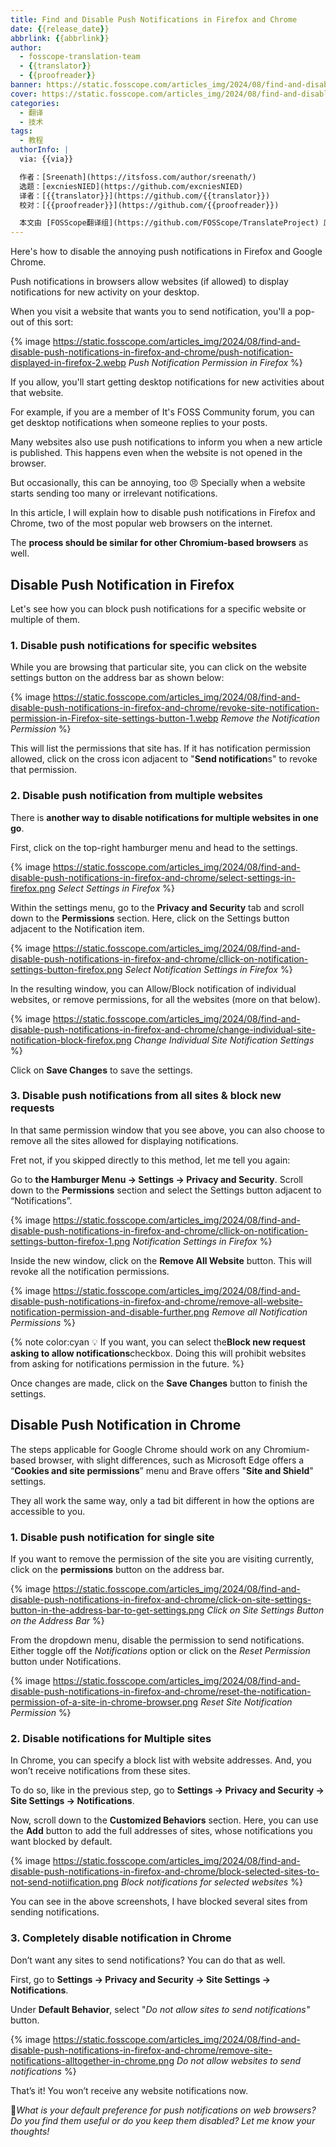 ```yaml
---
title: Find and Disable Push Notifications in Firefox and Chrome
date: {{release_date}}
abbrlink: {{abbrlink}}
author:
  - fosscope-translation-team
  - {{translator}}
  - {{proofreader}}
banner: https://static.fosscope.com/articles_img/2024/08/find-and-disable-push-notifications-in-firefox-and-chrome/disable-push-notifications-chrome-firefox.webp
cover: https://static.fosscope.com/articles_img/2024/08/find-and-disable-push-notifications-in-firefox-and-chrome/disable-push-notifications-chrome-firefox.webp
categories:
  - 翻译
  - 技术
tags: 
  - 教程
authorInfo: |
  via: {{via}}

  作者：[Sreenath](https://itsfoss.com/author/sreenath/)
  选题：[excniesNIED](https://github.com/excniesNIED)
  译者：[{{translator}}](https://github.com/{{translator}})
  校对：[{{proofreader}}](https://github.com/{{proofreader}})

  本文由 [FOSScope翻译组](https://github.com/FOSScope/TranslateProject) 原创编译，[开源观察](https://fosscope.com/) 荣誉推出
---
```


Here's how to disable the annoying push notifications in Firefox and Google Chrome.

<!-- more -->

Push notifications in browsers allow websites (if allowed) to display notifications for new activity on your desktop.

When you visit a website that wants you to send notification, you'll a pop-out of this sort:

{% image https://static.fosscope.com/articles_img/2024/08/find-and-disable-push-notifications-in-firefox-and-chrome/push-notification-displayed-in-firefox-2.webp *Push Notification Permission in Firefox* %}

If you allow, you'll start getting desktop notifications for new activities about that website.

For example, if you are a member of It's FOSS Community forum, you can get desktop notifications when someone replies to your posts.

Many websites also use push notifications to inform you when a new article is published. This happens even when the website is not opened in the browser.

But occasionally, this can be annoying, too 😠 Specially when a website starts sending too many or irrelevant notifications.

In this article, I will explain how to disable push notifications in Firefox and Chrome, two of the most popular web browsers on the internet.

The **process should be similar for other Chromium-based browsers** as well.

## Disable Push Notification in Firefox

Let's see how you can block push notifications for a specific website or multiple of them.

### 1. Disable push notifications for specific websites

While you are browsing that particular site, you can click on the website settings button on the address bar as shown below:

{% image https://static.fosscope.com/articles_img/2024/08/find-and-disable-push-notifications-in-firefox-and-chrome/revoke-site-notification-permission-in-Firefox-site-settings-button-1.webp *Remove the Notification Permission* %}

This will list the permissions that site has. If it has notification permission allowed, click on the cross icon adjacent to "**Send notification**s" to revoke that permission.

### 2. Disable push notification from multiple websites

There is **another way to disable notifications for multiple websites in one go**.

First, click on the top-right hamburger menu and head to the settings.

{% image https://static.fosscope.com/articles_img/2024/08/find-and-disable-push-notifications-in-firefox-and-chrome/select-settings-in-firefox.png *Select Settings in Firefox* %}

Within the settings menu, go to the **Privacy and Security** tab and scroll down to the **Permissions** section. Here, click on the Settings button adjacent to the Notification item.

{% image https://static.fosscope.com/articles_img/2024/08/find-and-disable-push-notifications-in-firefox-and-chrome/cllick-on-notification-settings-button-firefox.png *Select Notification Settings in Firefox* %}

In the resulting window, you can Allow/Block notification of individual websites, or remove permissions, for all the websites (more on that below).

{% image https://static.fosscope.com/articles_img/2024/08/find-and-disable-push-notifications-in-firefox-and-chrome/change-individual-site-notification-block-firefox.png *Change Individual Site Notification Settings* %}

Click on **Save Changes** to save the settings.

### 3. Disable push notifications from all sites & block new requests

In that same permission window that you see above, you can also choose to remove all the sites allowed for displaying notifications.

Fret not, if you skipped directly to this method, let me tell you again:

Go to **the Hamburger Menu → Settings → Privacy and Security**. Scroll down to the **Permissions** section and select the Settings button adjacent to “Notifications”.

{% image https://static.fosscope.com/articles_img/2024/08/find-and-disable-push-notifications-in-firefox-and-chrome/cllick-on-notification-settings-button-firefox-1.png *Notification Settings in Firefox* %}

Inside the new window, click on the **Remove All Website** button. This will revoke all the notification permissions.

{% image https://static.fosscope.com/articles_img/2024/08/find-and-disable-push-notifications-in-firefox-and-chrome/remove-all-website-notification-permission-and-disable-further.png *Remove all Notification Permissions* %}

{% note color:cyan 💡 If you want, you can select the**Block new request asking to allow notifications**checkbox. Doing this will prohibit websites from asking for notifications permission in the future. %}

Once changes are made, click on the **Save Changes** button to finish the settings.

## Disable Push Notification in Chrome

The steps applicable for Google Chrome should work on any Chromium-based browser, with slight differences, such as Microsoft Edge offers a “**Cookies and site permissions**” menu and Brave offers "**Site and Shield**" settings.

They all work the same way, only a tad bit different in how the options are accessible to you.

### 1. Disable push notification for single site

If you want to remove the permission of the site you are visiting currently, click on the **permissions** button on the address bar.

{% image https://static.fosscope.com/articles_img/2024/08/find-and-disable-push-notifications-in-firefox-and-chrome/click-on-site-settings-button-in-the-address-bar-to-get-settings.png *Click on Site Settings Button on the Address Bar* %}

From the dropdown menu, disable the permission to send notifications. Either toggle off the *Notifications* option or click on the *Reset Permission* button under Notifications.

{% image https://static.fosscope.com/articles_img/2024/08/find-and-disable-push-notifications-in-firefox-and-chrome/reset-the-notification-permission-of-a-site-in-chrome-browser.png *Reset Site Notification Permission* %}

### 2. Disable notifications for Multiple sites

In Chrome, you can specify a block list with website addresses. And, you won’t receive notifications from these sites.

To do so, like in the previous step, go to **Settings → Privacy and Security → Site Settings → Notifications**.

Now, scroll down to the **Customized Behaviors** section. Here, you can use the **Add** button to add the full addresses of sites, whose notifications you want blocked by default.

{% image https://static.fosscope.com/articles_img/2024/08/find-and-disable-push-notifications-in-firefox-and-chrome/block-selected-sites-to-not-send-notiification.png *Block notifications for selected websites* %}

You can see in the above screenshots, I have blocked several sites from sending notifications.

### 3. Completely disable notification in Chrome

Don’t want any sites to send notifications? You can do that as well.

First, go to **Settings → Privacy and Security → Site Settings → Notifications**.

Under **Default Behavior**, select "*Do not allow sites to send notifications"* button.

{% image https://static.fosscope.com/articles_img/2024/08/find-and-disable-push-notifications-in-firefox-and-chrome/remove-site-notifications-alltogether-in-chrome.png *Do not allow websites to send notifications* %}

That’s it! You won’t receive any website notifications now.

💬*What is your default preference for push notifications on web browsers? Do you find them useful or do you keep them disabled? Let me know your thoughts!*
